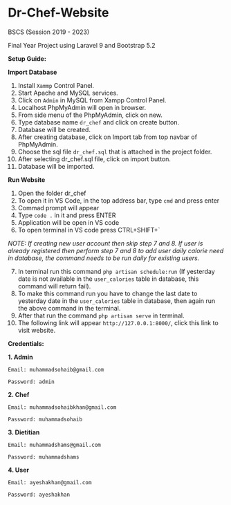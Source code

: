 # Dr-Chef-Website
BSCS (Session 2019 - 2023)

Final Year Project using Laravel 9 and Bootstrap 5.2 

**Setup Guide:**

**Import Database**
1.	Install `Xammp` Control Panel.
2.	Start Apache and MySQL services.
3.	Click on `Admin` in MySQL from Xampp Control Panel.
4.	Localhost PhpMyAdmin will open in browser. 
5.	From side menu of the PhpMyAdmin, click on new.
6.	Type database name `dr_chef`  and click on create button.
7.	Database will be created.
8.	After creating database, click on Import tab from top navbar of PhpMyAdmin.
9.	Choose the sql file `dr_chef.sql` that is attached in the project folder.
10.	After selecting dr_chef.sql file, click on import button.
11.	Database will be imported.

**Run Website**
1.	Open the folder dr_chef
2.	To open it in VS Code, in the top address bar, type `cmd` and press enter
3.	Commad prompt will appear
4.	Type `code .` in it and press ENTER
5.	Application will be open in VS code
6.	To open terminal in VS code press CTRL+SHIFT+`

 *NOTE: If creating new user account then skip step 7 and 8. If user is already registered then perform step 7 and 8 to add user daily calorie need in database, the command needs to be run daily for existing users.*

7.	In terminal run this command `php artisan schedule:run` (If yesterday date is not available in the `user_calories` table in database, this command will return fail).
8.	To make this command run you have to change the last date to yesterday date in the `user_calories` table in database, then again run the above command in the terminal.
9.	After that run the command `php artisan serve` in terminal.
10.	The following link will appear `http://127.0.0.1:8000/`, click this link to visit website.



**Credentials:**

**1.	Admin**

    Email: muhammadsohaib@gmail.com
    
    Password: admin

**2.	Chef**

    Email: muhammadsohaibkhan@gmail.com
    
    Password: muhammadsohaib

**3.	Dietitian**

    Email: muhammadshams@gmail.com
    
    Password: muhammadshams

**4.	User**

    Email: ayeshakhan@gmail.com
    
    Password: ayeshakhan
